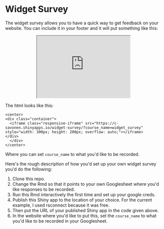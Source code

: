 # Widget Survey

The widget survey allows you to have a quick way to get feedback on your website. You can include it in your footer and it will put something like this:

<center>
<div class="container">
  <iframe class="responsive-iframe" src="https://c-savonen.shinyapps.io/widget-survey/?course_name=widget_survey" style="width: 300px; height: 200px; overflow: auto;"></iframe>
</div>
  </div>
</center>


The html looks like this:

```
<center>
<div class="container">
  <iframe class="responsive-iframe" src="https://c-savonen.shinyapps.io/widget-survey/?course_name=widget_survey" style="width: 300px; height: 200px; overflow: auto;"></iframe>
</div>
  </div>
</center>
```

Where you can set `course_name` to what you'd like to be recorded.

Here's the rough description of how you'd set up your own widget survey you'd do the following:

1. Clone this repo.
2. Change the Rmd so that it points to your own Googlesheet where you'd like responses to be recorded.
3. Run this Rmd interactively the first time and set up your google creds.
4. Publish this Shiny app to the location of your choice. For the current example, I used rsconnect because it was free.
5. Then put the URL of your published Shiny app in the code given above.
6. In the website where you'd like to put this, set the `course_name` to what you'd like to be recorded in your Googlesheet.
